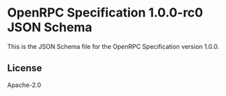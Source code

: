 # OpenRPC Specification 1.0.0-rc0 JSON Schema

This is the JSON Schema file for the OpenRPC Specification version 1.0.0.


## License

Apache-2.0
